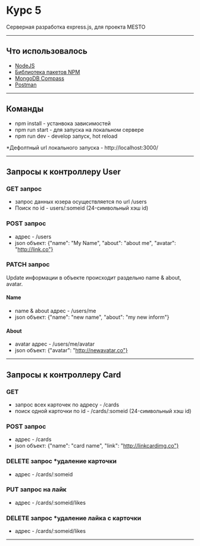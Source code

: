 # Курс 5

Серверная разработка express.js, для проекта MESTO

____

## Что использовалось

- [NodeJS](https://nodejs.org/en/)
- [Библиотека пакетов NPM](https://nodejs.org/en/download/)
- [MongoDB Compass](https://www.mongodb.com/products/compass)
- [Postman](https://www.postman.com/)

____

## Команды

- npm install - устанвока зависимостей
- npm run start - для запуска на локальном сервере
- npm run dev - develop запуск, hot reload

*Дефолтный url локального запуска - http://localhost:3000/
____

## Запросы к контроллеру User

### GET запрос

- запрос данных юзера осуществляется по url /users
- Поиск по id - users/:someid (24-символьный хэш id)

### POST запрос

- адрес - /users
- json объект: {"name": "My Name", "about": "about me", "avatar": "http://link.co"}

### PATCH запрос

Update информации в объекте происходит раздельно name & about, avatar.

#### Name

- name & about адрес - /users/me
- json объект: {"name": "new name", "about": "my new inform"}

#### About

- avatar адрес - /users/me/avatar
- json объект: {"avatar": "http://newavatar.co"}

____

## Запросы к контроллеру Card

### GET 
- запрос всех карточек по адресу - /cards
- поиск одной карточки по id - /cards/:someid (24-символьный хэш id)

### POST запрос

- адрес - /cards
- json объект: {"name": "card name", "link": "http://linkcardimg.co"}

### DELETE запрос *удаление карточки

- адрес - /cards/:someid

### PUT запрос на лайк

- адрес - /cards/:someid/likes

### DELETE запрос *удаление лайка с карточки

- адрес - /cards/:someid/likes

____
